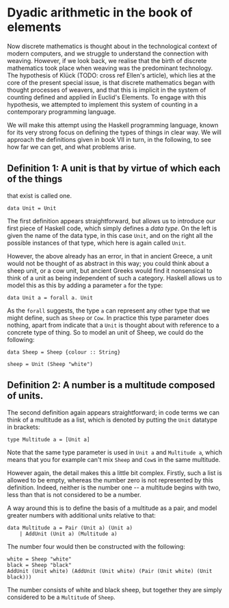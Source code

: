 
# Dyadic arithmetic in the book of elements

Now discrete mathematics is thought about in the technological context
of modern computers, and we struggle to understand the connection with
weaving. However, if we look back, we realise that the birth of
discrete mathematics took place when weaving was the predominant
technology. The hypothesis of Klück (TODO: cross ref Ellen's article),
which lies at the core of the present special issue, is that discrete
mathematics began with thought processes of weavers, and that this is
implicit in the system of counting defined and applied in Euclid's
Elements.  To engage with this hypothesis, we attempted to implement
this system of counting in a contemporary programming language.

We will make this attempt using the Haskell programming language,
known for its very strong focus on defining the types of things in
clear way. We will approach the definitions given in book VII in turn,
in the following, to see how far we can get, and what problems arise.

## Definition 1: A unit is that by virtue of which each of the things
that exist is called one.

~~~~{.haskell .colourtex}
data Unit = Unit
~~~~

The first definition appears straightforward, but allows us to
introduce our first piece of Haskell code, which simply defines a
*data type*. On the left is given the name of the data type, in this
case `Unit`, and on the right all the possible instances of that type,
which here is again called `Unit`.

However, the above already has an error, in that in ancient Greece, a
unit would not be thought of as abstract in this way; you could think
about a sheep unit, or a cow unit, but ancient Greeks would find it
nonsensical to think of a unit as being independent of such a
category. Haskell allows us to model this as this by adding a
parameter `a` for the type:

~~~~{.haskell .colourtex}
data Unit a = forall a. Unit
~~~~

As the `forall` suggests, the type `a` can represent any other type
that we might define, such as `Sheep` or `Cow`. In practice this type
parameter does nothing, apart from indicate that a `Unit` is thought
about with reference to a concrete type of thing. So to model an unit
of Sheep, we could do the following:

~~~~{.haskell .colourtex}
data Sheep = Sheep {colour :: String}

sheep = Unit (Sheep "white")
~~~~

## Definition 2: A number is a multitude composed of units.

The second definition again appears straightforward; in code terms we
can think of a multitude as a list, which is denoted by putting the
`Unit` datatype in brackets:

~~~~{.haskell .colourtex}
type Multitude a = [Unit a]
~~~~

Note that the same type parameter is used in `Unit a` and `Multitude a`, which means that you for example can't mix `Sheep` and `Cow`s in the same multitude.

However again, the detail makes this a little bit complex. Firstly,
such a list is allowed to be empty, whereas the number zero is not
represented by this definition. Indeed, neither is the number one -- a
multitude begins with two, less than that is not considered to be a
number.

A way around this is to define the basis of a multitude as a pair, and
model greater numbers with additional units relative to that:

~~~~{.haskell .colourtex}
data Multitude a = Pair (Unit a) (Unit a)
    | AddUnit (Unit a) (Multitude a)
~~~~

The number four would then be constructed with the following:

~~~~{.haskell .colourtex}
white = Sheep "white"
black = Sheep "black"
AddUnit (Unit white) (AddUnit (Unit white) (Pair (Unit white) (Unit black)))
~~~~

The number consists of white and black sheep, but together they are
simply considered to be a `Multitude` of `Sheep`.

